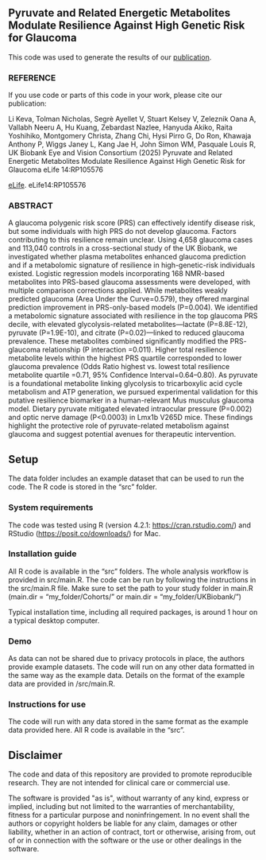 ## Pyruvate and Related Energetic Metabolites Modulate Resilience Against High Genetic Risk for Glaucoma

This code was used to generate the results of our [publication](https://elifesciences.org/reviewed-preprints/105576). 

### REFERENCE
If you use code or parts of this code in your work, please cite our publication:

Li Keva, Tolman Nicholas, Segrè Ayellet V, Stuart Kelsey V, Zeleznik Oana A, Vallabh Neeru A, Hu Kuang, Zebardast Nazlee, Hanyuda Akiko, Raita Yoshihiko, Montgomery Christa, Zhang Chi, Hysi Pirro G, Do Ron, Khawaja Anthony P, Wiggs Janey L, Kang Jae H, John Simon WM, Pasquale Louis R, UK Biobank Eye and Vision Consortium  (2025) Pyruvate and Related Energetic Metabolites Modulate Resilience Against High Genetic Risk for Glaucoma eLife 14:RP105576

[eLife](https://elifesciences.org/reviewed-preprints/105576). eLife14:RP105576

### ABSTRACT

A glaucoma polygenic risk score (PRS) can effectively identify disease risk, but some
individuals with high PRS do not develop glaucoma. Factors contributing to this resilience
remain unclear. Using 4,658 glaucoma cases and 113,040 controls in a cross-sectional study of
the UK Biobank, we investigated whether plasma metabolites enhanced glaucoma prediction and
if a metabolomic signature of resilience in high-genetic-risk individuals existed. Logistic
regression models incorporating 168 NMR-based metabolites into PRS-based glaucoma
assessments were developed, with multiple comparison corrections applied. While metabolites
weakly predicted glaucoma (Area Under the Curve=0.579), they offered marginal prediction
improvement in PRS-only-based models (P=0.004). We identified a metabolomic signature
associated with resilience in the top glaucoma PRS decile, with elevated glycolysis-related
metabolites—lactate (P=8.8E-12), pyruvate (P=1.9E-10), and citrate (P=0.02)—linked to
reduced glaucoma prevalence. These metabolites combined significantly modified the PRS-
glaucoma relationship (P interaction =0.011). Higher total resilience metabolite levels within the
highest PRS quartile corresponded to lower glaucoma prevalence (Odds Ratio highest vs. lowest total resilience
metabolite quartile =0.71, 95% Confidence Interval=0.64–0.80). As pyruvate is a foundational metabolite
linking glycolysis to tricarboxylic acid cycle metabolism and ATP generation, we pursued
experimental validation for this putative resilience biomarker in a human-relevant Mus musculus
glaucoma model. Dietary pyruvate mitigated elevated intraocular pressure (P=0.002) and optic
nerve damage (P&lt;0.0003) in Lmx1b V265D mice. These findings highlight the protective role of
pyruvate-related metabolism against glaucoma and suggest potential avenues for therapeutic
intervention.

## Setup

The data folder includes an example dataset that can be used to run the code. 
The R code is stored in the “src” folder. 

### System requirements

The code was tested using R (version 4.2.1: https://cran.rstudio.com/) and 
RStudio (https://posit.co/downloads/) for Mac. 

### Installation guide

All R code is available in the “src” folders. The whole analysis workflow is provided in 
src/main.R. The code can be run by following the instructions in the src/main.R file. 
Make sure to set the path to your study folder in main.R (main.dir = “my_folder/Cohorts/” 
or main.dir = “my_folder/UKBiobank/”)

Typical installation time, including all required packages, is around 1 hour on a typical 
desktop computer.

### Demo

As data can not be shared due to privacy protocols in place, the authors provide example 
datasets. The code will run on any other data formatted in 
the same way as the example data. Details on the format of the example data are provided 
in /src/main.R. 

### Instructions for use

The code will run with any data stored in the same format as the example data provided here. All R code is available in the “src”.

## Disclaimer

The code and data of this repository are provided to promote reproducible research. They are not intended for clinical care or commercial use.

The software is provided "as is", without warranty of any kind, express or implied, including but not limited to the warranties of merchantability, fitness for a particular purpose and noninfringement. In no event shall the authors or copyright holders be liable for any claim, damages or other liability, whether in an action of contract, tort or otherwise, arising from, out of or in connection with the software or the use or other dealings in the software.
